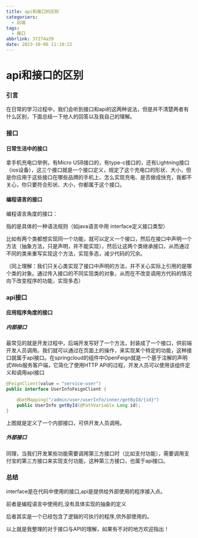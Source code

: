 ```yaml
---
title: api和接口的区别
categoriers:
  - 后端
tags:
  - 接口
abbrlink: 37274a39
date: 2023-10-06 11:10:22
---
```


# api和接口的区别

### 引言

在日常的学习过程中，我们会听到接口和api的这两种说法，但是并不清楚两者有什么区别，下面总结一下他人的回答以及我自己的理解。

### 接口

#### 日常生活中的接口

拿手机充电口举例，有Micro USB接口的，有type-c接口的，还有Lightning接口（ios设备），这三个接口就是一个接口定义，规定了这个充电口的形状、大小，但是你应用于这些接口在哪些品牌的手机上、怎么实现充电、是否做成快充，我都不关心，你只要符合形状、大小，你都属于这个接口。

#### 编程语言的接口

编程语言角度的接口：

指的是具体的一种语法规则（如java语言中用 interface定义接口类型）

比如有两个类都想实现同一个功能，就可以定义一个接口，然后在接口中声明一个方法（抽象方法，只是声明，并不能实现），然后让这两个类继承接口，从而通过不同的类来重写实现这个方法，实现多态，减少代码的冗余。

（同上理解：我们只关心类实现了接口中声明的方法，并不关心实际上引用的是哪个类的对象。通过传入接口的不同实现类的对象，从而在不改变调用方代码的情况向下改变程序的功能，实现多态）
### api接口

#### 应用程序角度的接口

##### 内部接口

最常见的就是开发过程中，后端开发写好了一个方法，封装成了一个接口，供前端开发人员调用。我们就可以通过在页面上的操作，来实现某个特定的功能，这种接口就属于api接口。在springcloud的组件中OpenFeign就是一个基于注解的声明式Web服务客户端，它简化了使用HTTP API的过程，开发人员可以使用该组件定义和调用api接口

```java
@FeignClient(value = "service-user")
public interface UserInfoFeignClient {

    @GetMapping("/admin/user/userInfo/inner/getById/{id}")
    public UserInfo getById(@PathVariable Long id);
}
```

上图就是定义了一个内部接口，可供开发人员调用。

##### 外部接口

同理，当我们开发某些功能需要调用第三方接口时（比如支付功能），需要调用支付宝的第三方接口来实现支付功能，这种第三方接口，也属于api接口。

### 总结

interface是在代码中使用的接口,api是提供给外部使用的程序接入点。

前者是编程语言中使用的,没有具体实现的抽象的定义

后者其实是一个已经包含了逻辑的可执行的程序,供外部使用的。

以上就是我整理的对于接口与API的理解，如果有不对的地方欢迎指出！

